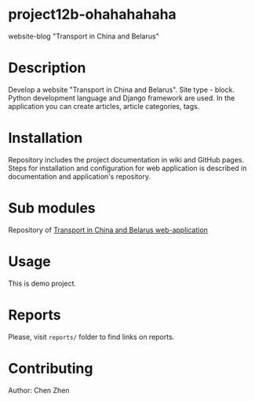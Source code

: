 # project12b-ohahahahaha

website-blog "Transport in China and Belarus"

# Description

Develop a website "Transport in China and Belarus".
Site type - block. 
Python development language and Django framework are used. 
In the application you can create articles, article categories, tags.

# Installation

Repository includes the project documentation in wiki and GitHub pages.
Steps for installation and configuration for web application is described
in documentation and application's repository.

# Sub modules

Repository of [Transport in China and Belarus web-application](https://github.com/fpmi-hci-2023/project12b-ohahahahaha)

# Usage

This is demo project.

# Reports

Please, visit `reports/` folder to find links on reports. 

# Contributing

Author: Chen Zhen


